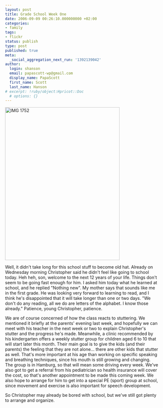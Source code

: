 ```yaml
---
layout: post
title: Grade School Week One
date: 2006-09-09 00:26:10.000000000 +02:00
categories:
- family
tags:
- flickr
status: publish
type: post
published: true
meta:
  _social_aggregation_next_run: '1392139042'
author:
  login: shanson
  email: papascott-wp@gmail.com
  display_name: PapaScott
  first_name: Scott
  last_name: Hanson
# excerpt: !ruby/object:Hpricot::Doc
  # options: {}
---
```

<p><a href="http://www.flickr.com/photos/papascott/238178329/" title="Photo Sharing"><img src="http://static.flickr.com/91/238178329_a28850b306.jpg" width="375" height="500" alt="IMG 1752" /></a></p>
<p>Well, it didn't take long for this school stuff to become old hat. Already on Wednesday morning Christopher said he didn't feel like going to school today. Heh heh, son, welcome to the next 12 years of your life. Things don't seem to be going fast enough for him. I asked him today what he learned at school, and he replied "Nothing new". My mother says that sounds like me in the first grade. He was looking very forward to learning to read, and I think he's disappointed that it will take longer than one or two days. "We don't do any reading, all we do are letters of the alphabet. I know those already." Patience, young Christopher, patience.</p>
<p>We are of course concerned of how the class reacts to stuttering. We mentioned it briefly at the parents' evening last week, and hopefully we can meet with his teacher in the next week or two to explain Christopher's stutter and the progress he's made. Meanwhile, a clinic recommended by his kindergarten offers a weekly stutter group for children aged 6 to 10 that will start later this month. Their main goal is to give the kids (and their parents) the feeling that they are not alone... there are other kids that stutter as well. That's more important at his age than working on specific speaking and breathing techniques, since his mouth is still growing and changing. The group is in Hamburg, so that will mean some driving every week. We've also got to get a referral from his pediatrician so health insurance will cover the cost, so that's another appointment to be made this coming week. We also hope to arrange for him to get into a special PE (sport) group at school, since movement and exercise is also important for speech development. </p>
<p>So Christopher may already be bored with school, but we've still got plenty to arrange and organize.</p>

